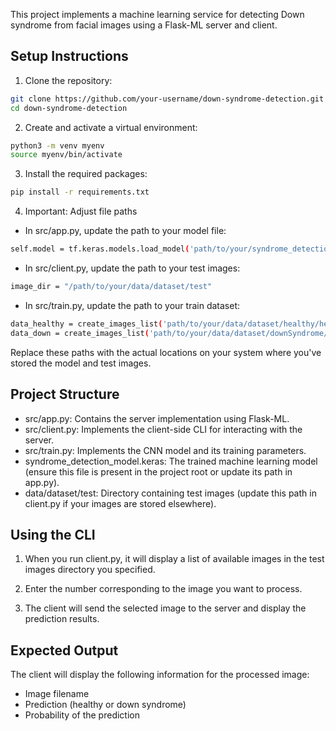 This project implements a machine learning service for detecting Down syndrome from facial images using a Flask-ML server and client.

## Setup Instructions ##

1. Clone the repository:
```bash
git clone https://github.com/your-username/down-syndrome-detection.git
cd down-syndrome-detection
```

2. Create and activate a virtual environment:
```bash
python3 -m venv myenv
source myenv/bin/activate
```

3. Install the required packages:
```bash
pip install -r requirements.txt
```

4. Important: Adjust file paths
* In src/app.py, update the path to your model file:
```bash
self.model = tf.keras.models.load_model('path/to/your/syndrome_detection_model.keras')
```
* In src/client.py, update the path to your test images:
```bash
image_dir = "/path/to/your/data/dataset/test"
```

* In src/train.py, update the path to your train dataset:
```bash
data_healthy = create_images_list('path/to/your/data/dataset/healthy/healthy')
data_down = create_images_list('path/to/your/data/dataset/downSyndrome/downSyndrome')
```

Replace these paths with the actual locations on your system where you've stored the model and test images.

## Project Structure ##

* src/app.py: Contains the server implementation using Flask-ML.
* src/client.py: Implements the client-side CLI for interacting with the server.
* src/train.py: Implements the CNN model and its training parameters.
* syndrome_detection_model.keras: The trained machine learning model (ensure this file is present in the project root or update its path in app.py).
* data/dataset/test: Directory containing test images (update this path in client.py if your images are stored elsewhere).

## Using the CLI ##

1. When you run client.py, it will display a list of available images in the test images directory you specified.

2. Enter the number corresponding to the image you want to process.

3. The client will send the selected image to the server and display the prediction results.

## Expected Output ##

The client will display the following information for the processed image:

* Image filename
* Prediction (healthy or down syndrome)
* Probability of the prediction
